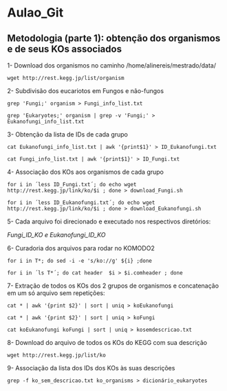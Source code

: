 # Aulao_Git

## Metodologia (parte 1): obtenção dos organismos e de seus KOs associados

1- Download dos organismos no caminho /home/alinereis/mestrado/data/

`wget http://rest.kegg.jp/list/organism`


2- Subdivisão dos eucariotos em Fungos e não-fungos

`grep 'Fungi;' organism > Fungi_info_list.txt` 

`grep 'Eukaryotes;' organism | grep -v 'Fungi;' > Eukanofungi_info_list.txt`


3- Obtenção da lista de IDs de cada grupo 

`cat Eukanofungi_info_list.txt | awk '{print$1}' > ID_Eukanofungi.txt` 

`cat Fungi_info_list.txt | awk '{print$1}' > ID_Fungi.txt`


4- Associação dos KOs aos organismos de cada grupo

`for i in ´less ID_Fungi.txt´; do echo wget http://rest.kegg.jp/link/ko/$i ; done > download_Fungi.sh`

`for i in ´less ID_Eukanofungi.txt´; do echo wget http://rest.kegg.jp/link/ko/$i ; done > download_Eukanofungi.sh`


5- Cada arquivo foi direcionado e executado nos respectivos diretórios: 

*Fungi_ID_KO e Eukanofungi_ID_KO*


6- Curadoria dos arquivos para rodar no KOMODO2

`for i in T*; do sed -i -e 's/ko://g' ${i} ;done`

`for i in ´ls T*´; do cat header  $i > $i.comheader ; done`


7- Extração de todos os KOs dos 2 grupos de organismos e concatenação em um só arquivo sem repetições:

`cat * | awk '{print $2}' | sort | uniq > koEukanofungi`  

`cat * | awk '{print $2}' | sort | uniq > koFungi`

`cat koEukanofungi koFungi | sort | uniq > kosemdescricao.txt`


8- Download do arquivo de todos os KOs do KEGG com sua descrição

`wget http://rest.kegg.jp/list/ko`
 

9- Associação da lista dos IDs dos KOs às suas descrições

`grep -f ko_sem_descricao.txt ko_organisms > dicionário_eukaryotes`

